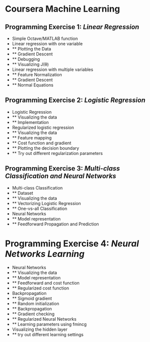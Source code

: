 # Coursera Machine Learning
## Programming Exercise 1: *Linear Regression*
- Simple Octave/MATLAB function
- Linear regression with one variable
- ** Plotting the Data
- ** Gradient Descent
- ** Debugging
- ** Visualizing J(θ)
- Linear regression with multiple variables
- ** Feature Normalization
- ** Gradient Descent
- ** Normal Equations
## Programming Exercise 2: *Logistic Regression*
- Logistic Regression
- ** Visualizing the data
- ** Implementation
- Regularized logistic regression
- ** Visualizing the data
- ** Feature mapping
- ** Cost function and gradient
- ** Plotting the decision boundary
- ** Try out different regularization parameters 

## Programming Exercise 3: *Multi-class Classification and Neural Networks*
- Multi-class Classification
- ** Dataset
- ** Visualizing the data
- ** Vectorizing Logistic Regression
- ** One-vs-all Classification
- Neural Networks
- ** Model representation
- ** Feedforward Propagation and Prediction
# Programming Exercise 4: *Neural Networks Learning*
- Neural Networks
- ** Visualizing the data
- ** Model representation
- ** Feedforward and cost function
- ** Regularized cost function
- Backpropagation
- ** Sigmoid gradient
- ** Random initialization
- ** Backpropagation
- ** Gradient checking
- ** Regularized Neural Networks
- ** Learning parameters using fmincg
- Visualizing the hidden layer
- ** try out different learning settings
